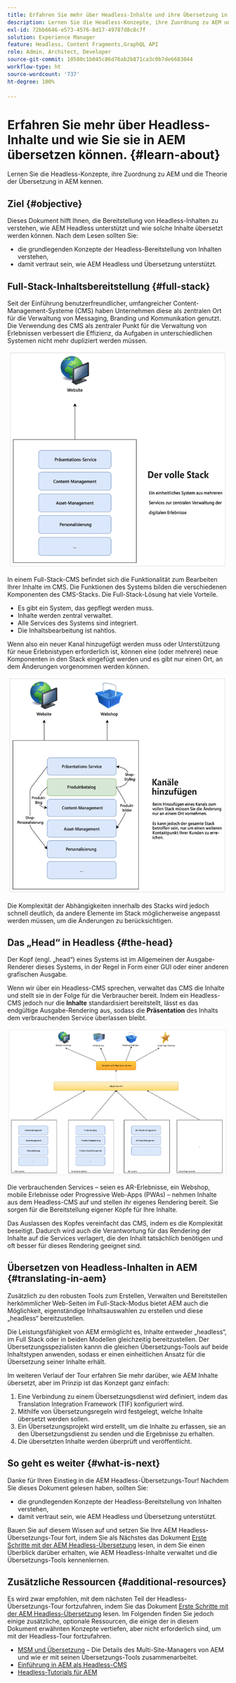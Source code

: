 ```yaml
---
title: Erfahren Sie mehr über Headless-Inhalte und ihre Übersetzung in AEM
description: Lernen Sie die Headless-Konzepte, ihre Zuordnung zu AEM und die Theorie der Übersetzung in AEM kennen.
exl-id: 72bb6646-e573-4576-8d17-49787d8c8c7f
solution: Experience Manager
feature: Headless, Content Fragments,GraphQL API
role: Admin, Architect, Developer
source-git-commit: 10580c1b045c86d76ab2b871ca3c0b7de6683044
workflow-type: ht
source-wordcount: '737'
ht-degree: 100%

---
```


# Erfahren Sie mehr über Headless-Inhalte und wie Sie sie in AEM übersetzen können. {#learn-about}

Lernen Sie die Headless-Konzepte, ihre Zuordnung zu AEM und die Theorie der Übersetzung in AEM kennen.

## Ziel {#objective}

Dieses Dokument hilft Ihnen, die Bereitstellung von Headless-Inhalten zu verstehen, wie AEM Headless unterstützt und wie solche Inhalte übersetzt werden können. Nach dem Lesen sollten Sie:

* die grundlegenden Konzepte der Headless-Bereitstellung von Inhalten verstehen,
* damit vertraut sein, wie AEM Headless und Übersetzung unterstützt.

## Full-Stack-Inhaltsbereitstellung {#full-stack}

Seit der Einführung benutzerfreundlicher, umfangreicher Content-Management-Systeme (CMS) haben Unternehmen diese als zentralen Ort für die Verwaltung von Messaging, Branding und Kommunikation genutzt. Die Verwendung des CMS als zentraler Punkt für die Verwaltung von Erlebnissen verbessert die Effizienz, da Aufgaben in unterschiedlichen Systemen nicht mehr dupliziert werden müssen.

![Das klassische Full-Stack-CMS](/help/journey-headless/developer/assets/full-stack.png)

In einem Full-Stack-CMS befindet sich die Funktionalität zum Bearbeiten Ihrer Inhalte im CMS. Die Funktionen des Systems bilden die verschiedenen Komponenten des CMS-Stacks. Die Full-Stack-Lösung hat viele Vorteile.

* Es gibt ein System, das gepflegt werden muss.
* Inhalte werden zentral verwaltet.
* Alle Services des Systems sind integriert.
* Die Inhaltsbearbeitung ist nahtlos.

Wenn also ein neuer Kanal hinzugefügt werden muss oder Unterstützung für neue Erlebnistypen erforderlich ist, können eine (oder mehrere) neue Komponenten in den Stack eingefügt werden und es gibt nur einen Ort, an dem Änderungen vorgenommen werden können.

![Hinzufügen eines neuen Kanals zum Stack](/help/journey-headless/developer/assets/adding-channel.png)

Die Komplexität der Abhängigkeiten innerhalb des Stacks wird jedoch schnell deutlich, da andere Elemente im Stack möglicherweise angepasst werden müssen, um die Änderungen zu berücksichtigen.

## Das „Head“ in Headless {#the-head}

Der Kopf (engl. „head“) eines Systems ist im Allgemeinen der Ausgabe-Renderer dieses Systems, in der Regel in Form einer GUI oder einer anderen grafischen Ausgabe.

Wenn wir über ein Headless-CMS sprechen, verwaltet das CMS die Inhalte und stellt sie in der Folge für die Verbraucher bereit. Indem ein Headless-CMS jedoch nur die **Inhalte** standardisiert bereitstellt, lässt es das endgültige Ausgabe-Rendering aus, sodass die **Präsentation** des Inhalts dem verbrauchenden Service überlassen bleibt.

![Headless-CMS](/help/journey-headless/developer/assets/headless-cms.png)

Die verbrauchenden Services – seien es AR-Erlebnisse, ein Webshop, mobile Erlebnisse oder Progressive Web-Apps (PWAs) – nehmen Inhalte aus dem Headless-CMS auf und stellen ihr eigenes Rendering bereit. Sie sorgen für die Bereitstellung eigener Köpfe für Ihre Inhalte.

Das Auslassen des Kopfes vereinfacht das CMS, indem es die Komplexität beseitigt. Dadurch wird auch die Verantwortung für das Rendering der Inhalte auf die Services verlagert, die den Inhalt tatsächlich benötigen und oft besser für dieses Rendering geeignet sind.

## Übersetzen von Headless-Inhalten in AEM {#translating-in-aem}

Zusätzlich zu den robusten Tools zum Erstellen, Verwalten und Bereitstellen herkömmlicher Web-Seiten im Full-Stack-Modus bietet AEM auch die Möglichkeit, eigenständige Inhaltsauswahlen zu erstellen und diese „headless“ bereitzustellen.

Die Leistungsfähigkeit von AEM ermöglicht es, Inhalte entweder „headless“, im Full Stack oder in beiden Modellen gleichzeitig bereitzustellen. Der Übersetzungsspezialisten kannn die gleichen Übersetzungs-Tools auf beide Inhaltstypen anwenden, sodass er einen einheitlichen Ansatz für die Übersetzung seiner Inhalte erhält.

Im weiteren Verlauf der Tour erfahren Sie mehr darüber, wie AEM Inhalte übersetzt, aber im Prinzip ist das Konzept ganz einfach:

1. Eine Verbindung zu einem Übersetzungsdienst wird definiert, indem das Translation Integration Framework (TIF) konfiguriert wird.
1. Mithilfe von Übersetzungsregeln wird festgelegt, welche Inhalte übersetzt werden sollen.
1. Ein Übersetzungsprojekt wird erstellt, um die Inhalte zu erfassen, sie an den Übersetzungsdienst zu senden und die Ergebnisse zu erhalten.
1. Die übersetzten Inhalte werden überprüft und veröffentlicht.

## So geht es weiter {#what-is-next}

Danke für Ihren Einstieg in die AEM Headless-Übersetzungs-Tour! Nachdem Sie dieses Dokument gelesen haben, sollten Sie:

* die grundlegenden Konzepte der Headless-Bereitstellung von Inhalten verstehen,
* damit vertraut sein, wie AEM Headless und Übersetzung unterstützt.

Bauen Sie auf diesem Wissen auf und setzen Sie Ihre AEM Headless-Übersetzungs-Tour fort, indem Sie als Nächstes das Dokument [Erste Schritte mit der AEM Headless-Übersetzung](getting-started.md) lesen, in dem Sie einen Überblick darüber erhalten, wie AEM Headless-Inhalte verwaltet und die Übersetzungs-Tools kennenlernen.

## Zusätzliche Ressourcen {#additional-resources}

Es wird zwar empfohlen, mit dem nächsten Teil der Headless-Übersetzungs-Tour fortzufahren, indem Sie das Dokument [Erste Schritte mit der AEM Headless-Übersetzung](getting-started.md) lesen. Im Folgenden finden Sie jedoch einige zusätzliche, optionale Ressourcen, die einige der in diesem Dokument erwähnten Konzepte vertiefen, aber nicht erforderlich sind, um mit der Headless-Tour fortzufahren.

* [MSM und Übersetzung](/help/sites-cloud/administering/msm-and-translation.md) – Die Details des Multi-Site-Managers von AEM und wie er mit seinen Übersetzungs-Tools zusammenarbeitet.
* [Einführung in AEM als Headless-CMS](/help/headless/introduction.md)
* [Headless-Tutorials für AEM](https://experienceleague.adobe.com/docs/experience-manager-learn/getting-started-with-aem-headless/overview.html?lang=de)